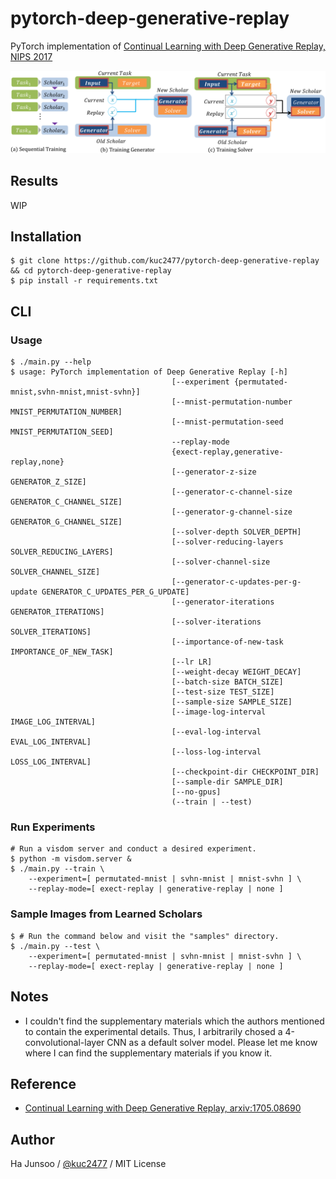# pytorch-deep-generative-replay
PyTorch implementation of [Continual Learning with Deep Generative Replay, NIPS 2017](https://arxiv.org/abs/1705.08690)

![model](./arts/model.png)


## Results
WIP


## Installation
```shell
$ git clone https://github.com/kuc2477/pytorch-deep-generative-replay && cd pytorch-deep-generative-replay
$ pip install -r requirements.txt
```

## CLI

### Usage
```shell
$ ./main.py --help
$ usage: PyTorch implementation of Deep Generative Replay [-h]
                                    [--experiment {permutated-mnist,svhn-mnist,mnist-svhn}]
                                    [--mnist-permutation-number MNIST_PERMUTATION_NUMBER]
                                    [--mnist-permutation-seed MNIST_PERMUTATION_SEED]
                                    --replay-mode
                                    {exect-replay,generative-replay,none}
                                    [--generator-z-size GENERATOR_Z_SIZE]
                                    [--generator-c-channel-size GENERATOR_C_CHANNEL_SIZE]
                                    [--generator-g-channel-size GENERATOR_G_CHANNEL_SIZE]
                                    [--solver-depth SOLVER_DEPTH]
                                    [--solver-reducing-layers SOLVER_REDUCING_LAYERS]
                                    [--solver-channel-size SOLVER_CHANNEL_SIZE]
                                    [--generator-c-updates-per-g-update GENERATOR_C_UPDATES_PER_G_UPDATE]
                                    [--generator-iterations GENERATOR_ITERATIONS]
                                    [--solver-iterations SOLVER_ITERATIONS]
                                    [--importance-of-new-task IMPORTANCE_OF_NEW_TASK]
                                    [--lr LR]
                                    [--weight-decay WEIGHT_DECAY]
                                    [--batch-size BATCH_SIZE]
                                    [--test-size TEST_SIZE]
                                    [--sample-size SAMPLE_SIZE]
                                    [--image-log-interval IMAGE_LOG_INTERVAL]
                                    [--eval-log-interval EVAL_LOG_INTERVAL]
                                    [--loss-log-interval LOSS_LOG_INTERVAL]
                                    [--checkpoint-dir CHECKPOINT_DIR]
                                    [--sample-dir SAMPLE_DIR]
                                    [--no-gpus]
                                    (--train | --test)

```

### Run Experiments
```shell
# Run a visdom server and conduct a desired experiment.
$ python -m visdom.server &
$ ./main.py --train \
    --experiment=[ permutated-mnist | svhn-mnist | mnist-svhn ] \
    --replay-mode=[ exect-replay | generative-replay | none ]
```

### Sample Images from Learned Scholars
```shell
$ # Run the command below and visit the "samples" directory.
$ ./main.py --test \
    --experiment=[ permutated-mnist | svhn-mnist | mnist-svhn ] \
    --replay-mode=[ exect-replay | generative-replay | none ]
```

## Notes
- I couldn't find the supplementary materials which the authors mentioned to contain the experimental details. Thus, I arbitrarily chosed a 4-convolutional-layer CNN as a default solver model. Please let me know where I can find the supplementary materials if you know it.

## Reference
- [Continual Learning with Deep Generative Replay, arxiv:1705.08690](https://arxiv.org/abs/1705.08690)


## Author
Ha Junsoo / [@kuc2477](https://github.com/kuc2477) / MIT License
